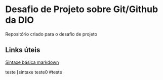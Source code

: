 # Desafio de Projeto sobre Git/Github da DIO
Repositório criado para o desafio de projeto
## Links úteis

[Sintaxe básica markdown](https://www.markdownguide.org/basic-syntax/)

teste
[sintaxe teste0
#teste
